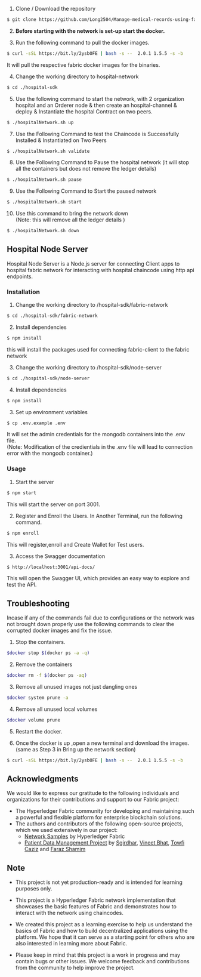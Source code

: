 1. Clone / Download the repository

```bash
$ git clone https://github.com/Long2504/Manage-medical-records-using-fabric.git
```

2. **Before starting with the network is set-up start the docker.**

3. Run the following command to pull the docker images.

```bash
$ curl -sSL https://bit.ly/2ysbOFE | bash -s --  2.0.1 1.5.5 -s -b

```

It will pull the respective fabric docker images for the binaries.

4. Change the working directory to hospital-network

```bash
$ cd ./hospital-sdk
```

5. Use the following command to start the network, with 2 organization hospital and an Orderer node & then create an hospital-channel & deploy & Instantiate the hospital Contract on two peers.

```bash
$ ./hospitalNetwork.sh up
```

7. Use the Following Command to test the Chaincode is Successfully Installed & Instantiated on Two Peers

```bash
$ ./hospitalNetwork.sh validate
```

8. Use the Following Command to Pause the hospital network (it will stop all the containers but does not remove the ledger details)

```bash
$ ./hospitalNetwork.sh pause
```

9. Use the Following Command to Start the paused network

```bash
$ ./hospitalNetwork.sh start
```

10. Use this command to bring the network down <br>
    (Note: this will remove all the ledger details )

```bash
$ ./hospitalNetwork.sh down
```

## Hospital Node Server

Hospital Node Server is a Node.js server for connecting Client apps to hospital fabric network for interacting with hospital chaincode using http api endpoints.

### Installation

1. Change the working directory to /hospital-sdk/fabric-network

```bash
$ cd ./hospital-sdk/fabric-network
```

2. Install dependencies

```bash
$ npm install
```

this will install the packages used for connecting fabric-client to the fabric network

3. Change the working directory to /hospital-sdk/node-server

```bash
$ cd ./hospital-sdk/node-server
```

4. Install dependencies

```bash
$ npm install
```

3. Set up environment variables

```bash
$ cp .env.example .env
```

It will set the admin credentials for the mongodb containers into the .env file. <br>
(Note: Modification of the credientials in the .env file will lead to connection error with the mongodb container.)

### Usage

1. Start the server

```bash
$ npm start
```

This will start the server on port 3001.

2. Register and Enroll the Users. In Another Terminal, run the following command.

```bash
$ npm enroll
```

This will register,enroll and Create Wallet for Test users.

3. Access the Swagger documentation

```bash
$ http://localhost:3001/api-docs/
```

This will open the Swagger UI, which provides an easy way to explore and test the API.

## Troubleshooting

Incase if any of the commands fail due to configurations or the network was not brought down properly use the following commands to clear the corrupted docker images and fix the issue.

1. Stop the containers.

```bash
$docker stop $(docker ps -a -q)
```

2. Remove the containers

```bash
$docker rm -f $(docker ps -aq)
```

3. Remove all unused images not just dangling ones

```bash
$docker system prune -a
```

4. Remove all unused local volumes

```bash
$docker volume prune
```

5. Restart the docker.

6. Once the docker is up ,open a new terminal and download the images. (same as Step 3 in Bring up the network section)

```bash
$ curl -sSL https://bit.ly/2ysbOFE | bash -s --  2.0.1 1.5.5 -s -b
```

## Acknowledgments

We would like to express our gratitude to the following individuals and organizations for their contributions and support to our Fabric project:

- The Hyperledger Fabric community for developing and maintaining such a powerful and flexible platform for enterprise blockchain solutions.
- The authors and contributors of the following open-source projects, which we used extensively in our project:
  - [Network Samples](https://github.com/hyperledger/fabric-samples) by Hyperledger Fabric
  - [Patient Data Management Project](https://github.com/sgirdhar/hyperledger-fabric-patient-data-management) by [Sgirdhar](https://github.com/sgirdhar), [Vineet Bhat](https://github.com/bhatvineeth), [Towfi Caziz](https://github.com/towficaziz) and [Faraz Shamim](https://github.com/farazshamim9)

## Note

- This project is not yet production-ready and is intended for learning purposes only.

- This project is a Hyperledger Fabric network implementation that showcases the basic features of Fabric and demonstrates how to interact with the network using chaincodes.

- We created this project as a learning exercise to help us understand the basics of Fabric and how to build decentralized applications using the platform. We hope that it can serve as a starting point for others who are also interested in learning more about Fabric.

- Please keep in mind that this project is a work in progress and may contain bugs or other issues. We welcome feedback and contributions from the community to help improve the project.
